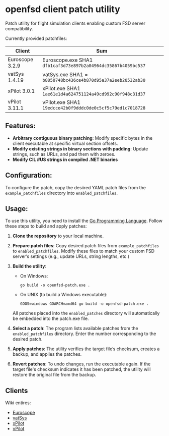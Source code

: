 # openfsd client patch utility

Patch utility for flight simulation clients enabling custom FSD server compatibility.

Currently provided patchfiles:

| Client          | Sum                                                           | 
|-----------------|---------------------------------------------------------------|
| Euroscope 3.2.9 | Euroscope.exe SHA1 `dfb1caf3d73e897b2a04964dc35867b4059bc537` |
| vatSys 1.4.19   | vatSys.exe SHA1 = `b8050748bc436ce4b870d95a37a2eeb20532ab30`  |
| xPilot 3.0.1    | xPilot.exe SHA1 `1ae61e1d4a624751124a49cd992c90f948c31d37`    |
| vPilot 3.11.1   | vPilot.exe SHA1 `19edcce42b0f9dddc0de0c5cf5c79ed1c7018728`    |

## Features:

- **Arbitrary contiguous binary patching**: Modify specific bytes in the client executable at specific virtual section offsets.
- **Modify existing strings in binary sections with padding**: Update strings, such as URLs, and pad them with zeroes.
- **Modify CIL #US strings in compiled .NET binaries**

## Configuration:

To configure the patch, copy the desiired YAML patch files from the `example_patchfiles` directory into `enabled_patchfiles`.

## Usage:

To use this utility, you need to install the [Go Programming Language](https://go.dev/dl/). Follow these steps to build and apply patches:

1. **Clone the repository** to your local machine.
2. **Prepare patch files**: Copy desired patch files from `example_patchfiles` to `enabled_patchfiles`. Modify these files to match your custom FSD server’s settings (e.g., update URLs, string lengths, etc.)
3. **Build the utility**:
    - On Windows:
      ```
      go build -o openfsd-patch.exe .
      ```
    - On UNIX (to build a Windows executable):
      ```
      GOOS=windows GOARCH=amd64 go build -o openfsd-patch.exe .
      ```
    All patches placed into the `enabled_patches` directory will automatically be embedded into the patch.exe file.

4. **Select a patch**: The program lists available patches from the `enabled_patchfiles` directory. Enter the number corresponding to the desired patch.
5. **Apply patches**: The utility verifies the target file’s checksum, creates a backup, and applies the patches.
6. **Revert patches**: To undo changes, run the executable again. If the target file's checksum indicates it has been patched, the utility will restore the original file from the backup.

## Clients

Wiki entires:

- [Euroscope](https://github.com/renorris/openfsd-client-patch-utility/wiki/Euroscope)
- [vatSys](https://github.com/renorris/openfsd-client-patch-utility/wiki/vatSys)
- [xPilot](https://github.com/renorris/openfsd-client-patch-utility/wiki/xPilot)
- [vPilot](https://github.com/renorris/openfsd-client-patch-utility/wiki/vPilot)
